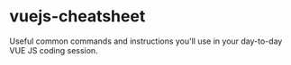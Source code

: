 # vuejs-cheatsheet
Useful common commands and instructions you'll use in your day-to-day VUE JS coding session.
